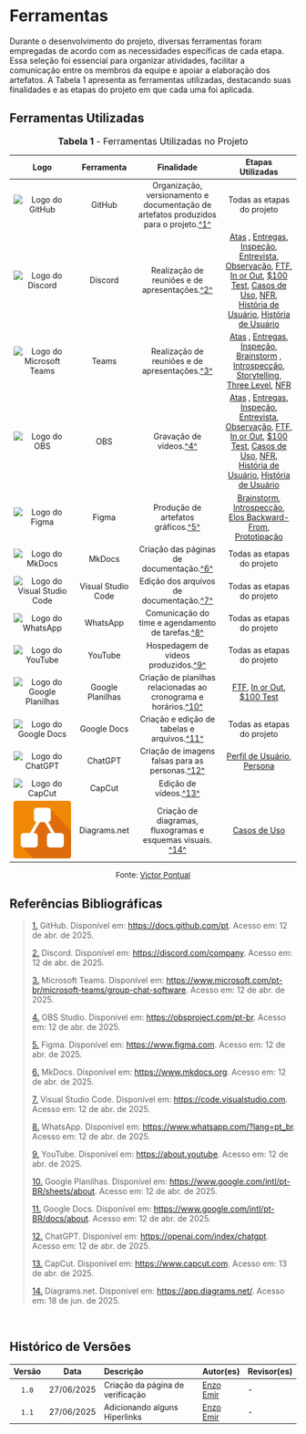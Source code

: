 # Ferramentas

Durante o desenvolvimento do projeto, diversas ferramentas foram empregadas de acordo com as necessidades específicas de cada etapa. Essa seleção foi essencial para organizar atividades, facilitar a comunicação entre os membros da equipe e apoiar a elaboração dos artefatos. A Tabela 1 apresenta as ferramentas utilizadas, destacando suas finalidades e as etapas do projeto em que cada uma foi aplicada.

## Ferramentas Utilizadas

<font size="3"><p style="text-align: center"><b>Tabela 1</b> - Ferramentas Utilizadas no Projeto</p></font>

| Logo | Ferramenta | Finalidade | Etapas Utilizadas |
| :-: | :-: | :-: | :-: |
| ![Logo do GitHub](../assets/ferramentas/github.png) | GitHub | Organização, versionamento e documentação de artefatos produzidos para o projeto.<a id="anchor_1" href="#FRM1">^1^</a> | Todas as etapas do projeto |
| ![Logo do Discord](../assets/ferramentas/discord.png) | Discord | Realização de reuniões e de apresentações.<a id="anchor_2" href="#FRM2">^2^</a>| <a href = https://requisitos-de-software.github.io/2025.1-FGTS/atas/ata_07_04/#tema3>Atas</a> , <a href = https://requisitos-de-software.github.io/2025.1-FGTS/Entregas/Entrega-1/#tema3>Entregas</a>, <a href = https://requisitos-de-software.github.io/2025.1-FGTS/Inspecao/Introducao/#tabela-de-conteudos#tema3>Inspeção</a>, <a href = https://requisitos-de-software.github.io/2025.1-FGTS/Elicitacao/Tecnicas-de-Elicitacao/Entrevista/#tema3>Entrevista</a>, <a href = https://requisitos-de-software.github.io/2025.1-FGTS/Elicitacao/Tecnicas-de-Elicitacao/Observacao/#tema3>Observação</a>, <a href = https://requisitos-de-software.github.io/2025.1-FGTS/Elicitacao/Tecnicas-de-Priorizacao/First-Things-First/#tema3>FTF</a>, <a href = https://requisitos-de-software.github.io/2025.1-FGTS/Elicitacao/Tecnicas-de-Priorizacao/In-or-Out/#tema3>In or Out</a>, <a href = https://requisitos-de-software.github.io/2025.1-FGTS/Elicitacao/Tecnicas-de-Priorizacao/100-Test//#tema3>$100 Test</a>, <a href = https://requisitos-de-software.github.io/2025.1-FGTS/Modelagem-I/Diagrama/#tema3>Casos de Uso</a>, <a href = https://requisitos-de-software.github.io/2025.1-FGTS/Modelagem-II/NFR-Framework/#tema3>NFR</a>, <a href = https://requisitos-de-software.github.io/2025.1-FGTS/Modelagem-II/Historias-De-Usuario/#tema3>História de Usuário</a>, <a href = https://requisitos-de-software.github.io/2025.1-FGTS/Modelagem-II/Product-Backlog/#validacao#tema3>História de Usuário</a>   |
| ![Logo do Microsoft Teams](../assets/ferramentas/teams.png) | Teams | Realização de reuniões e de apresentações.<a id="anchor_2" href="#FRM2">^3^</a>| <a href = https://requisitos-de-software.github.io/2025.1-FGTS/atas/ata_07_04/#tema3>Atas</a> , <a href = https://requisitos-de-software.github.io/2025.1-FGTS/Entregas/Entrega-1/#tema3>Entregas</a>, <a href =  https://requisitos-de-software.github.io/2025.1-FGTS/Inspecao/Introducao/#tabela-de-conteudos#tema3>Inspeção</a>, <a href = https://requisitos-de-software.github.io/2025.1-FGTS/Inspecao/Introducao/#tabela-de-conteudos#tema3>Brainstorm</a> , <a href = https://requisitos-de-software.github.io/2025.1-FGTS/Elicitacao/Tecnicas-de-Elicitacao/Introspeccao/#tema3>Introspecção</a>, <a href = https://requisitos-de-software.github.io/2025.1-FGTS/Elicitacao/Tecnicas-de-Elicitacao/Storytelling/#tema3>Storytelling</a>, <a href = https://requisitos-de-software.github.io/2025.1-FGTS/Elicitacao/Tecnicas-de-Priorizacao/Three-Level-Scale/#tema3>Three Level</a>, <a href = https://requisitos-de-software.github.io/2025.1-FGTS/Modelagem-II/NFR-Framework/#tema3>NFR</a>      |
| ![Logo do OBS](../assets/ferramentas/obs.png) | OBS | Gravação de vídeos.<a id="anchor_1" href="#FRM1">^4^</a> | <a href = https://requisitos-de-software.github.io/2025.1-FGTS/atas/ata_07_04/#tema3>Atas</a> , <a href = https://requisitos-de-software.github.io/2025.1-FGTS/Entregas/Entrega-1/#tema3>Entregas</a>, <a href = https://requisitos-de-software.github.io/2025.1-FGTS/Inspecao/Introducao/#tabela-de-conteudos#tema3>Inspeção</a>, <a href = https://requisitos-de-software.github.io/2025.1-FGTS/Elicitacao/Tecnicas-de-Elicitacao/Entrevista/#tema3>Entrevista</a>, <a href = https://requisitos-de-software.github.io/2025.1-FGTS/Elicitacao/Tecnicas-de-Elicitacao/Observacao/#tema3>Observação</a>, <a href = https://requisitos-de-software.github.io/2025.1-FGTS/Elicitacao/Tecnicas-de-Priorizacao/First-Things-First/#tema3>FTF</a>, <a href = https://requisitos-de-software.github.io/2025.1-FGTS/Elicitacao/Tecnicas-de-Priorizacao/In-or-Out/#tema3>In or Out</a>, <a href = https://requisitos-de-software.github.io/2025.1-FGTS/Elicitacao/Tecnicas-de-Priorizacao/100-Test//#tema3>$100 Test</a>, <a href = https://requisitos-de-software.github.io/2025.1-FGTS/Modelagem-I/Diagrama/#tema3>Casos de Uso</a>, <a href = https://requisitos-de-software.github.io/2025.1-FGTS/Modelagem-II/NFR-Framework/#tema3>NFR</a>, <a href = https://requisitos-de-software.github.io/2025.1-FGTS/Modelagem-II/Historias-De-Usuario/#tema3>História de Usuário</a>, <a href = https://requisitos-de-software.github.io/2025.1-FGTS/Modelagem-II/Product-Backlog/#validacao#tema3>História de Usuário</a>   |          
| ![Logo do Figma](../assets/ferramentas/figma.png) | Figma | Produção de artefatos gráficos.<a id="anchor_3" href="#FRM3">^5^</a> |  <a href = https://requisitos-de-software.github.io/2025.1-FGTS/Inspecao/Introducao/#tabela-de-conteudos#tema3>Brainstorm</a>, <a href = https://requisitos-de-software.github.io/2025.1-FGTS/Elicitacao/Tecnicas-de-Elicitacao/Introspeccao/#tema3>Introspecção</a>, <a href = https://requisitos-de-software.github.io/2025.1-FGTS/Pos-Rastreabilidade/Elos-Backward-From/#tema3>Elos Backward-From</a>, <a href = https://requisitos-de-software.github.io/2025.1-FGTS/Validacao/Prototipacao/#tema3>Prototipação</a>  |
| ![Logo do MkDocs](../assets/ferramentas/mkdocs.png) | MkDocs | Criação das páginas de documentação.<a id="anchor_4" href="#FRM4">^6^</a> | Todas as etapas do projeto |
| ![Logo do Visual Studio Code](../assets/ferramentas/vscode.png) | Visual Studio Code | Edição dos arquivos de documentação.<a id="anchor_5" href="#FRM5">^7^</a> | Todas as etapas do projeto  |
| ![Logo do WhatsApp](../assets/ferramentas/whatsapp.png) | WhatsApp | Comunicação do time e agendamento de tarefas.<a id="anchor_6" href="#FRM6">^8^</a> | Todas as etapas do projeto |
| ![Logo do YouTube](../assets/ferramentas/youtube.png) | YouTube | Hospedagem de vídeos produzidos.<a id="anchor_7" href="#FRM7">^9^</a> | Todas as etapas do projeto |
| ![Logo do Google Planilhas](../assets/ferramentas/gsheets.png) | Google Planilhas | Criação de planilhas relacionadas ao cronograma e horários.<a id="anchor_8" href="#FRM8">^10^</a> | <a href = https://requisitos-de-software.github.io/2025.1-FGTS/Elicitacao/Tecnicas-de-Priorizacao/First-Things-First/#tema3>FTF</a>, <a href = https://requisitos-de-software.github.io/2025.1-FGTS/Elicitacao/Tecnicas-de-Priorizacao/In-or-Out/#tema3>In or Out</a>, <a href = https://requisitos-de-software.github.io/2025.1-FGTS/Elicitacao/Tecnicas-de-Priorizacao/100-Test//#tema3>$100 Test</a>  |
| ![Logo do Google Docs](../assets/ferramentas/gdocs.png) | Google Docs | Criação e edição de tabelas e arquivos.<a id="anchor_9" href="#FRM9">^11^</a>| Todas as etapas do projeto |
| ![Logo do ChatGPT](../assets/ferramentas/chatgpt.png) | ChatGPT | Criação de imagens falsas para as personas.<a id="anchor_12" href="#FRM10">^12^</a> | <a href = https://requisitos-de-software.github.io/2025.1-FGTS/Elicitacao/Perfil-de-Usuario/#tema3>Perfil de Usuário</a>, <a href = https://requisitos-de-software.github.io/2025.1-FGTS/Elicitacao/Definicao-de-Personas/#tema3>Persona</a>   |
| ![Logo do CapCut](../assets/ferramentas/capcut.png) | CapCut | Edição de vídeos.<a id="anchor_13" href="#FRM11">^13^</a> |
| ![Logo do diagrams.net](../assets/ferramentas/diagrams-net.png) | Diagrams.net | Criação de diagramas, fluxogramas e esquemas visuais. <a id="anchor_13" href="#FRM12">^14^</a> | <a href = https://requisitos-de-software.github.io/2025.1-FGTS/Modelagem-I/Diagrama/#tema3>Casos de Uso</a> |

<p style="text-align: center; font-size: 10pt;">Fonte: <a href="https://github.com/VictorPontual">Victor Pontual</a></p>


## Referências Bibliográficas

><a id="FRM1" href="#anchor_1">1.</a> GitHub. Disponível em: https://docs.github.com/pt. Acesso em: 12 de abr. de 2025.
>
><a id="FRM2" href="#anchor_2">2.</a> Discord. Disponível em: https://discord.com/company. Acesso em: 12 de abr. de 2025.
>
><a id="FRM3" href="#anchor_3">3.</a> Microsoft Teams. Disponível em: https://www.microsoft.com/pt-br/microsoft-teams/group-chat-software. Acesso em: 12 de abr. de 2025.
>
><a id="FRM4" href="#anchor_4">4.</a> OBS Studio. Disponível em: https://obsproject.com/pt-br. Acesso em: 12 de abr. de 2025.
>
><a id="FRM5" href="#anchor_5">5.</a> Figma. Disponível em: https://www.figma.com. Acesso em: 12 de abr. de 2025.
>
><a id="FRM6" href="#anchor_6">6.</a> MkDocs. Disponível em: https://www.mkdocs.org. Acesso em: 12 de abr. de 2025.
>
><a id="FRM7" href="#anchor_7">7.</a> Visual Studio Code. Disponível em: https://code.visualstudio.com. Acesso em: 12 de abr. de 2025.
>
><a id="FRM8" href="#anchor_8">8.</a> WhatsApp. Disponível em: https://www.whatsapp.com/?lang=pt_br. Acesso em: 12 de abr. de 2025.
>
><a id="FRM9" href="#anchor_9">9.</a> YouTube. Disponível em: https://about.youtube. Acesso em: 12 de abr. de 2025.
>
><a id="FRM10" href="#anchor_10">10.</a> Google Planilhas. Disponível em: https://www.google.com/intl/pt-BR/sheets/about. Acesso em: 12 de abr. de 2025.
>
><a id="FRM11" href="#anchor_11">11.</a> Google Docs. Disponível em: https://www.google.com/intl/pt-BR/docs/about. Acesso em: 12 de abr. de 2025.
>
><a id="FRM12" href="#anchor_12">12.</a> ChatGPT. Disponível em: https://openai.com/index/chatgpt. Acesso em: 12 de abr. de 2025.
>
><a id="FRM13" href="#anchor_13">13.</a> CapCut. Disponível em: https://www.capcut.com. Acesso em: 13 de abr. de 2025.
>
><a id="FRM14" href="#anchor_13">14.</a> Diagrams.net. Disponível em: https://app.diagrams.net/. Acesso em: 18 de jun. de 2025.
>

<br>

## Histórico de Versões

| Versão | Data       | Descrição                         | Autor(es)    | Revisor(es)  |
|:-----: | :--------: | :------------------------------- | :---------- | :---------- |
| `1.0`    | 27/06/2025 | Criação da página de verificação | [Enzo Emir](https://github.com/EnzoEmir)   | - |
| `1.1`    | 27/06/2025 | Adicionando alguns Hiperlinks | [Enzo Emir](https://github.com/EnzoEmir)   | - |